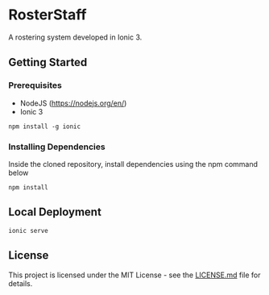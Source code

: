 # RosterStaff

A rostering system developed in Ionic 3.

## Getting Started
### Prerequisites

- NodeJS (https://nodejs.org/en/)
- Ionic 3

```
npm install -g ionic
```

### Installing Dependencies

Inside the cloned repository, install dependencies using the npm command below

```
npm install
```

## Local Deployment

```
ionic serve
```


## License

This project is licensed under the MIT License - see the [LICENSE.md](LICENSE.md) file for details.
